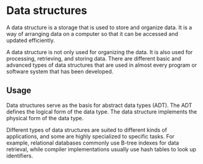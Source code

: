 # Data structures
A data structure is a storage that is used to store and organize data. It is a way of arranging data on a computer so that it can be accessed and updated efficiently.  

A data structure is not only used for organizing the data. It is also used for processing, retrieving, and storing data. There are different basic and advanced types of data structures that are used in almost every program or software system that has been developed.


## Usage
Data structures serve as the basis for abstract data types (ADT). The ADT defines the logical form of the data type. The data structure implements the physical form of the data type. 

Different types of data structures are suited to different kinds of applications, and some are highly specialized to specific tasks. For example, relational databases commonly use B-tree indexes for data retrieval, while compiler implementations usually use hash tables to look up identifiers.
